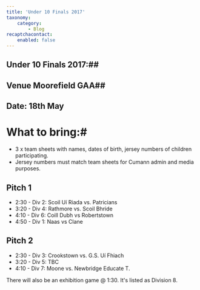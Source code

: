 ```yaml
---
title: 'Under 10 Finals 2017'
taxonomy:
    category:
        - Blog
recaptchacontact:
    enabled: false
---
```


## Under 10 Finals 2017:##
## Venue Moorefield GAA##
## Date: 18th May 

# What to bring:#
* 3 x team sheets with names, dates of birth, jersey numbers of children participating.
* Jersey numbers must match team sheets for Cumann admin and media purposes.

## Pitch 1
* 2:30 - Div 2: Scoil Uí Riada vs. Patricians 
* 3:20 - Div 4: Rathmore vs. Scoil Bhride
* 4:10 - Div 6: Coill Dubh vs Robertstown
* 4:50 - Div 1: Naas vs Clane

## Pitch 2
* 2:30 - Div 3: Crookstown vs. G.S. Uí Fhiach
* 3:20 - Div 5: TBC
* 4:10 - Div 7: Moone vs. Newbridge Educate T.

There will also be an exhibition game @ 1:30. It's listed as Division 8.
